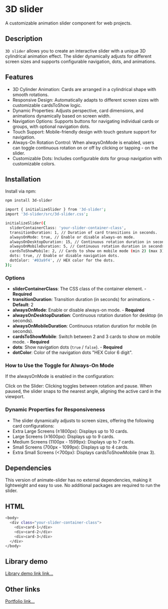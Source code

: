 # 3D slider

A customizable animation slider component for web projects.

## Description

`3D slider` allows you to create an interactive slider with a unique 3D cylindrical animation effect. The slider dynamically adjusts for different screen sizes and supports configurable navigation, dots, and animations.

## Features

- 3D Cylinder Animation: Cards are arranged in a cylindrical shape with smooth rotations.
- Responsive Design: Automatically adapts to different screen sizes with customizable cardsToShow logic.
- Dynamic Properties: Adjusts perspective, card dimensions, and animations dynamically based on screen width.
- Navigation Options: Supports buttons for navigating individual cards or groups, with optional navigation dots.
- Touch Support: Mobile-friendly design with touch gesture support for navigation.
- Always-On Rotation Control: When alwaysOnMode is enabled, users can toggle continuous rotation on or off by clicking or tapping - on the slider.
- Customizable Dots: Includes configurable dots for group navigation with customizable colors.

## Installation

Install via npm:

```bash
npm install 3d-slider
```

```bash
import { initializeSlider } from '3d-slider';
import '3d-slider/src/3d-slider.css';

initializeSlider({
  sliderContainerClass: 'your-slider-container-class',
  transitionDuration: 1, // Duration of card transitions in seconds.
  alwaysOnMode: true, // Enable or disable always-on mode.
  alwaysOnDesktopDuration: 15, // Continuous rotation duration in seconds for desktop (0 for no rotation).
  alwaysOnMobileDuration: 5, // Continuous rotation duration in seconds for mobile (0 for no rotation).
  cardsToShowMobile: 2, // Cards to show on mobile mode (min 2) (max 3).
  dots: true, // Enable or disable navigation dots.
  dotColor: '#03a9f4', // HEX color for the dots.
});
```

### Options

- **sliderContainerClass**: The CSS class of the container element. - **Required**
- **transitionDuration**: Transition duration (in seconds) for animations. - **Default**: 2
- **alwaysOnMode**: Enable or disable always-on mode. - **Required**
- **alwaysOnDesktopDuration**: Continuous rotation duration for desktop (in seconds). 
- **alwaysOnMobileDuration**: Continuous rotation duration for mobile (in seconds).
- **cardsToShowMobile**: Switch between 2 and 3 cards to show on mobile mode. - **Required**
- **dots**: Show navigation dots (`true` / `false`). - **Required**
- **dotColor**: Color of the navigation dots "HEX Color 6 digit".

### How to Use the Toggle for Always-On Mode

If the alwaysOnMode is enabled in the configuration:

Click on the Slider:
Clicking toggles between rotation and pause.
When paused, the slider snaps to the nearest angle, aligning the active card in the viewport.

### Dynamic Properties for Responsiveness

- The slider dynamically adjusts to screen sizes, offering the following card configurations:
- Extra Large Screens (≥1800px): Displays up to 10 cards.
- Large Screens (≥1600px): Displays up to 9 cards.
- Medium Screens (1100px - 1599px): Displays up to 7 cards.
- Small Screens (700px - 1099px): Displays up to 4 cards.
- Extra Small Screens (<700px): Displays cardsToShowMobile (max 3).

## Dependencies

This version of animate-slider has no external dependencies, making it lightweight and easy to use. No additional packages are required to run the slider.

## HTML

```bash
<body>
  <div class="your-slider-container-class">
    <div>card-1</div>
    <div>card-2</div>
    <div>card-3</div>
  </div>
</body>
```

## Library demo

[Library demo link link...](https://luayabbas1981.github.io/3d-slider-demo/)

## Other links

[Portfolio link...](https://luayabbas1981.github.io/portfolio-last/)
